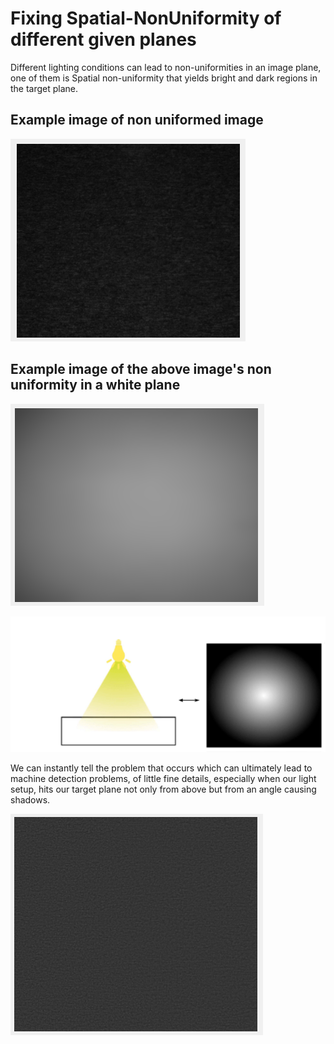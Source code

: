 # Fixing Spatial-NonUniformity of different given planes

Different lighting conditions can lead to non-uniformities in an image plane,
one of them is Spatial non-uniformity that yields bright and dark regions in the target plane.

## Example image of non uniformed image

![nonUniform](https://github.com/KemerDev/Spatial-NonUniformityFix/blob/master/images/original.PNG "Our non uniformed image")

## Example image of the above image's non uniformity in a white plane

![nonUniform](https://github.com/KemerDev/Spatial-NonUniformityFix/blob/master/images/whiteEq.PNG "Our non uniformed images")

![nonUniform](https://github.com/KemerDev/Spatial-NonUniformityFix/blob/master/images/target.PNG "Our non uniformed target")

We can instantly tell the problem that occurs which can ultimately lead to machine detection problems, of little fine details,
especially when our light setup, hits our target plane not only from above but from an angle causing shadows.

![nonUniform](https://github.com/KemerDev/Spatial-NonUniformityFix/blob/master/images/finalProduct.PNG "fixed plane")
